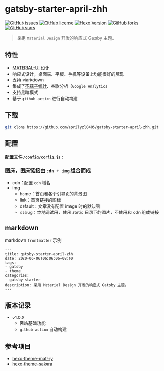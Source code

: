 # gatsby-starter-april-zhh

 [![GitHub issues](https://img.shields.io/github/issues/aprilyzl0405/gatsby-starter-april-zhh.svg)](https://github.com/aprilyzl0405/gatsby-starter-april-zhh/issues) [![GitHub license](https://img.shields.io/github/license/aprilyzl0405/gatsby-starter-april-zhh.svg)](https://github.com/aprilyzl0405/gatsby-starter-april-zhh/blob/master/LICENSE) [![Hexo Version](https://img.shields.io/badge/gatsby-%3E%3D%202.2-blue.svg)](https://www.gatsbyjs.org/) [![GitHub forks](https://img.shields.io/github/forks/aprilyzl0405/gatsby-starter-april-zhh.svg)](https://github.com/aprilyzl0405/gatsby-starter-april-zhh/network) [![GitHub stars](https://img.shields.io/github/stars/aprilyzl0405/gatsby-starter-april-zhh.svg)](https://github.com/aprilyzl0405/gatsby-starter-april-zhh/stargazers)


> 采用 `Material Design` 开发的响应式 Gatsby 主题。

## 特性

- [MATERIAL-UI](https://material-ui.com/zh/) 设计
- 响应式设计，桌面端、平板、手机等设备上均能很好的展现
- 支持 Markdown
- 集成了[不蒜子统计](http://busuanzi.ibruce.info/)、谷歌分析（`Google Analytics`
- 支持黑暗模式
- 基于 ```github action``` 进行自动构建

## 下载

```bash
git clone https://github.com/aprilyzl0405/gatsby-starter-april-zhh.git
```

## 配置

#### 配置文件 `/config/config.js` :

### 图床，图床链接由 ```cdn + img``` 组合而成
 - cdn：配置 ```cdn``` 域名
 - img
   - home：首页和各个引导页的背景图
   - link：首页链接的图标
   - default：文章没有配置 image 时的默认图
   - debug：本地调试用，使用 static 目录下的图片，不使用和 cdn 组成链接

## markdown

markdown ```frontmatter``` 示例 
```
---
title: gatsby-starter-april-zhh
date: 2020-06-06T06:06:06+08:00
tags: 
- gatsby
- theme
categories: 
- gatsby-starter
description: 采用 Material Design 开发的响应式 Gatsby 主题。
---
```

## 版本记录

- v1.0.0
  - 网站基础功能
  - ```github action``` 自动构建


## 参考项目
 - [hexo-theme-matery](https://github.com/blinkfox/hexo-theme-matery)
 - [hexo-theme-sakura](https://github.com/honjun/hexo-theme-sakura)
